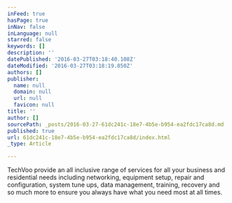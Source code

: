 ```yaml
---
inFeed: true
hasPage: true
inNav: false
inLanguage: null
starred: false
keywords: []
description: ''
datePublished: '2016-03-27T03:18:40.108Z'
dateModified: '2016-03-27T03:18:19.850Z'
authors: []
publisher:
  name: null
  domain: null
  url: null
  favicon: null
title: ''
author: []
sourcePath: _posts/2016-03-27-61dc241c-18e7-4b5e-b954-ea2fdc17ca8d.md
published: true
url: 61dc241c-18e7-4b5e-b954-ea2fdc17ca8d/index.html
_type: Article

---
```

TechVoo provide an all inclusive range of services for all your business and 
residential needs including networking, equipment setup, repair and configuration,
system tune ups, data management, training, recovery and so much more to
ensure you always have what you need most at all times.